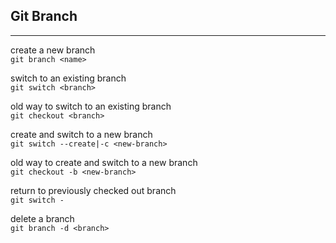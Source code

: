 ## Git Branch

---

create a new branch  
`git branch <name>`

switch to an existing branch  
`git switch <branch>`

old way to switch to an existing branch  
`git checkout <branch>`

create and switch to a new branch  
`git switch --create|-c <new-branch>`

old way to create and switch to a new branch  
`git checkout -b <new-branch>`

return to previously checked out branch  
`git switch -`

delete a branch  
`git branch -d <branch>`


